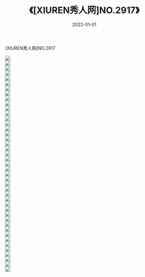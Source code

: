﻿---
layout: post
title:  《[XIUREN秀人网]NO.2917》
date:   2022-01-01
img: http://pic.660000.xyz/1:/秀人网/秀人网第03部分/[XIUREN秀人网]NO.2917/000.jpg
categories: [美女, 清纯, 唯美]
---

[XIUREN秀人网]NO.2917

 ![](http://pic.660000.xyz/1:/秀人网/秀人网第03部分/[XIUREN秀人网]NO.2917/001.jpg) <br>![](http://pic.660000.xyz/1:/秀人网/秀人网第03部分/[XIUREN秀人网]NO.2917/002.jpg) <br>![](http://pic.660000.xyz/1:/秀人网/秀人网第03部分/[XIUREN秀人网]NO.2917/003.jpg) <br>![](http://pic.660000.xyz/1:/秀人网/秀人网第03部分/[XIUREN秀人网]NO.2917/004.jpg) <br>![](http://pic.660000.xyz/1:/秀人网/秀人网第03部分/[XIUREN秀人网]NO.2917/005.jpg) <br>![](http://pic.660000.xyz/1:/秀人网/秀人网第03部分/[XIUREN秀人网]NO.2917/006.jpg) <br>![](http://pic.660000.xyz/1:/秀人网/秀人网第03部分/[XIUREN秀人网]NO.2917/007.jpg) <br>![](http://pic.660000.xyz/1:/秀人网/秀人网第03部分/[XIUREN秀人网]NO.2917/008.jpg) <br>![](http://pic.660000.xyz/1:/秀人网/秀人网第03部分/[XIUREN秀人网]NO.2917/009.jpg) <br>![](http://pic.660000.xyz/1:/秀人网/秀人网第03部分/[XIUREN秀人网]NO.2917/010.jpg) <br>![](http://pic.660000.xyz/1:/秀人网/秀人网第03部分/[XIUREN秀人网]NO.2917/011.jpg) <br>![](http://pic.660000.xyz/1:/秀人网/秀人网第03部分/[XIUREN秀人网]NO.2917/012.jpg) <br>![](http://pic.660000.xyz/1:/秀人网/秀人网第03部分/[XIUREN秀人网]NO.2917/013.jpg) <br>![](http://pic.660000.xyz/1:/秀人网/秀人网第03部分/[XIUREN秀人网]NO.2917/014.jpg) <br>![](http://pic.660000.xyz/1:/秀人网/秀人网第03部分/[XIUREN秀人网]NO.2917/015.jpg) <br>![](http://pic.660000.xyz/1:/秀人网/秀人网第03部分/[XIUREN秀人网]NO.2917/016.jpg) <br>![](http://pic.660000.xyz/1:/秀人网/秀人网第03部分/[XIUREN秀人网]NO.2917/017.jpg) <br>![](http://pic.660000.xyz/1:/秀人网/秀人网第03部分/[XIUREN秀人网]NO.2917/018.jpg) <br>![](http://pic.660000.xyz/1:/秀人网/秀人网第03部分/[XIUREN秀人网]NO.2917/019.jpg) <br>![](http://pic.660000.xyz/1:/秀人网/秀人网第03部分/[XIUREN秀人网]NO.2917/020.jpg) <br>![](http://pic.660000.xyz/1:/秀人网/秀人网第03部分/[XIUREN秀人网]NO.2917/021.jpg) <br>![](http://pic.660000.xyz/1:/秀人网/秀人网第03部分/[XIUREN秀人网]NO.2917/022.jpg) <br>![](http://pic.660000.xyz/1:/秀人网/秀人网第03部分/[XIUREN秀人网]NO.2917/023.jpg) <br>![](http://pic.660000.xyz/1:/秀人网/秀人网第03部分/[XIUREN秀人网]NO.2917/024.jpg) <br>![](http://pic.660000.xyz/1:/秀人网/秀人网第03部分/[XIUREN秀人网]NO.2917/025.jpg) <br>![](http://pic.660000.xyz/1:/秀人网/秀人网第03部分/[XIUREN秀人网]NO.2917/026.jpg) <br>![](http://pic.660000.xyz/1:/秀人网/秀人网第03部分/[XIUREN秀人网]NO.2917/027.jpg) <br>![](http://pic.660000.xyz/1:/秀人网/秀人网第03部分/[XIUREN秀人网]NO.2917/028.jpg) <br>![](http://pic.660000.xyz/1:/秀人网/秀人网第03部分/[XIUREN秀人网]NO.2917/029.jpg) <br>![](http://pic.660000.xyz/1:/秀人网/秀人网第03部分/[XIUREN秀人网]NO.2917/030.jpg) <br>![](http://pic.660000.xyz/1:/秀人网/秀人网第03部分/[XIUREN秀人网]NO.2917/031.jpg) <br>![](http://pic.660000.xyz/1:/秀人网/秀人网第03部分/[XIUREN秀人网]NO.2917/032.jpg) <br>![](http://pic.660000.xyz/1:/秀人网/秀人网第03部分/[XIUREN秀人网]NO.2917/033.jpg) <br>![](http://pic.660000.xyz/1:/秀人网/秀人网第03部分/[XIUREN秀人网]NO.2917/034.jpg) <br>![](http://pic.660000.xyz/1:/秀人网/秀人网第03部分/[XIUREN秀人网]NO.2917/035.jpg) <br>![](http://pic.660000.xyz/1:/秀人网/秀人网第03部分/[XIUREN秀人网]NO.2917/036.jpg) <br>![](http://pic.660000.xyz/1:/秀人网/秀人网第03部分/[XIUREN秀人网]NO.2917/037.jpg) <br>![](http://pic.660000.xyz/1:/秀人网/秀人网第03部分/[XIUREN秀人网]NO.2917/038.jpg) <br>![](http://pic.660000.xyz/1:/秀人网/秀人网第03部分/[XIUREN秀人网]NO.2917/039.jpg) <br>![](http://pic.660000.xyz/1:/秀人网/秀人网第03部分/[XIUREN秀人网]NO.2917/040.jpg) <br>![](http://pic.660000.xyz/1:/秀人网/秀人网第03部分/[XIUREN秀人网]NO.2917/041.jpg) <br>![](http://pic.660000.xyz/1:/秀人网/秀人网第03部分/[XIUREN秀人网]NO.2917/042.jpg) <br>![](http://pic.660000.xyz/1:/秀人网/秀人网第03部分/[XIUREN秀人网]NO.2917/043.jpg) <br>